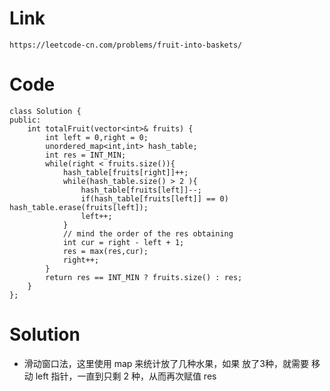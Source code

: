 # Link
    https://leetcode-cn.com/problems/fruit-into-baskets/
# Code
    class Solution {
    public:
        int totalFruit(vector<int>& fruits) {
            int left = 0,right = 0;
            unordered_map<int,int> hash_table;
            int res = INT_MIN;
            while(right < fruits.size()){
                hash_table[fruits[right]]++;                
                while(hash_table.size() > 2 ){
                    hash_table[fruits[left]]--;
                    if(hash_table[fruits[left]] == 0) hash_table.erase(fruits[left]);
                    left++;
                }
                // mind the order of the res obtaining
                int cur = right - left + 1;
                res = max(res,cur);
                right++;
            }
            return res == INT_MIN ? fruits.size() : res;
        }
    };
# Solution
  * 滑动窗口法，这里使用 map 来统计放了几种水果，如果 放了3种，就需要 移动 left 指针，一直到只剩 2 种，从而再次赋值 res
